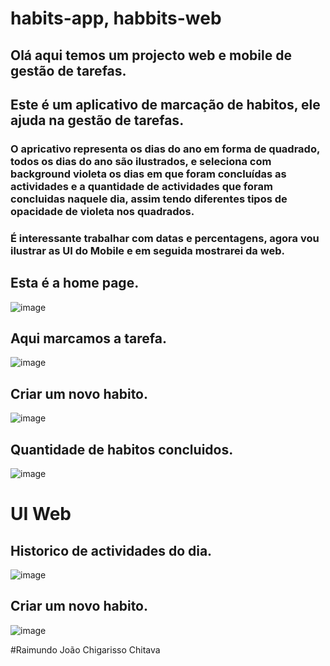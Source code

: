 # habits-app, habbits-web
## Olá aqui temos um projecto web e mobile de gestão de tarefas.
## Este é um aplicativo de marcação de habitos, ele ajuda na gestão de tarefas.
### O apricativo representa os dias do ano em forma de quadrado, todos os dias do ano são ilustrados, e seleciona com background violeta os dias em que foram concluídas as actividades e a quantidade de actividades que foram concluidas naquele dia, assim tendo diferentes tipos de opacidade de violeta nos quadrados.
### É interessante trabalhar com datas e percentagens, agora vou ilustrar as UI do Mobile e em seguida mostrarei da web.

## Esta é a home page.
![image](https://github.com/mundinho340/habits-app/assets/72931424/ecd134bb-5165-4cf4-844a-32441d4cfcb1)
<br>
## Aqui marcamos a tarefa.
![image](https://github.com/mundinho340/habits-app/assets/72931424/924a7dce-eb8c-4aa3-9c2c-c657cb070b52)
## Criar um novo habito.
![image](https://github.com/mundinho340/habits-app/assets/72931424/9873f638-9f92-42d1-84fa-4bcbb41a703c)

## Quantidade de habitos concluidos.
![image](https://github.com/mundinho340/habits-app/assets/72931424/a5c6b1ba-0888-4b97-be61-fff5328bb999)
# UI Web
## Historico de actividades do dia.
![image](https://github.com/mundinho340/habits-app/assets/72931424/3df83c60-2f37-44ef-bdf2-4b6225c5669a)
## Criar um novo habito.
![image](https://github.com/mundinho340/habits-app/assets/72931424/1c355a29-e5de-44b7-9842-40f68a90424e)

#Raimundo João Chigarisso Chitava 






